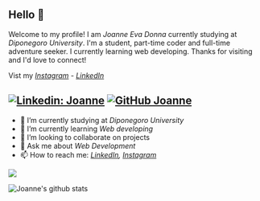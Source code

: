 ## Hello 👋

Welcome to my profile! I am *Joanne Eva Donna* currently studying at *Diponegoro University*. I'm a student, part-time coder and full-time adventure seeker. I currently learning web developing. Thanks for visiting and I'd love to connect!

Vist my *[Instagram](https://www.instagram.com/joannevd/) - [LinkedIn](https://www.linkedin.com/in/joanne-eva-donna-6b3452207/)*

[![Linkedin: Joanne](https://img.shields.io/badge/-Joanne-blue?style=flat-square&logo=Linkedin&logoColor=white&link=https://www.linkedin.com/in/joanne-eva-donna-6b3452207/)](https://www.linkedin.com/in/joanne-eva-donna-6b3452207/)
[![GitHub Joanne](https://img.shields.io/github/followers/dimsaamf?label=follow&style=social)](https://github.com/dimsaamf)
---

- 🔭 I’m currently studying at *Diponegoro University*
- 🌱 I’m currently learning *Web developing*
- 👯 I’m looking to collaborate on projects
- 💬 Ask me about *Web Development*
- 📫 How to reach me:
  *[LinkedIn](https://www.linkedin.com/in/joanne-eva-donna-6b3452207/), [Instagram](https://www.instagram.com/joanneevd/)*

![](https://github-readme-stats.vercel.app/api?username=joanneevd&show_icons=true&theme=vision-friendly-dark)


![Joanne's github stats](https://github-readme-stats.vercel.app/api?username=joanneevd&show_icons=true&hide_border=true&theme=dark)


